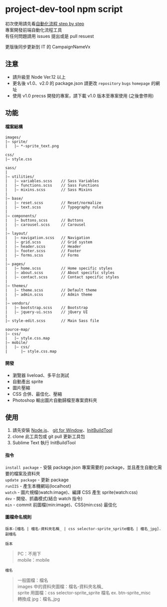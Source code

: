 # project-dev-tool npm script

初次使用請先看[自動化流程 step by step](https://hackmd.io/s/S1ohqCzN)  
專案開發前端自動化流程工具  
有任何問題請用 issues 提出或是 pull resuest

更版後同步更新到 IT 的 CampaignNameVx

## 注意

- 請升級至 Node Ver.12 以上
- 更名後 v1.0、v2.0 的 package.json 請更改 `repository` `bugs` `homepage` 的網址
- 使用 v1.0 precss 開發的專案，請下載 v1.0 版本至專案使用 (之後會停用)

## 功能

#### 檔案結構

```
images/
|– sprite/
|   |– *-sprite_text.png

css/
|– style.css

sass/
|
|– utilities/
|   |– variables.scss    // Sass Variables
|   |– functions.scss    // Sass Functions
|   |– mixins.scss       // Sass Mixins
|
|– base/
|   |– reset.scss        // Reset/normalize
|   |– text.scss         // Typography rules
|
|– components/
|   |– buttons.scss      // Buttons
|   |– carousel.scss     // Carousel
|
|– layout/
|   |– navigation.scss   // Navigation
|   |– grid.scss         // Grid system
|   |– header.scss       // Header
|   |– footer.scss       // Footer
|   |– forms.scss        // Forms
|
|– pages/
|   |– home.scss         // Home specific styles
|   |– about.scss        // About specific styles
|   |– contact.scss      // Contact specific styles
|
|– themes/
|   |– theme.scss        // Default theme
|   |– admin.scss        // Admin theme
|
|– vendors/
|   |– bootstrap.scss    // Bootstrap
|   |– jquery-ui.scss    // jQuery UI
|
|– style-edit.scss       // Main Sass file

source-map/
|– css/
|   |– style.css.map
|– mobile/
|   |– css/
|      |– style.css.map
```

#### 開發

- 瀏覽器 liveload、多平台測試
- 自動產出 sprite
- 圖片壓縮
- CSS 合併、最佳化、壓縮
- Photoshop 輸出圖片自動歸檔至專案資料夾

## 使用

1. 請先安裝 [Node.js][d51f406f]、 [git for Window][2502918c]、[InitBuildTool][3]
2. clone 此工具包或 git pull 更新工具包
3. Sublime Text 執行 InitBuildTool

[d51f406f]: https://nodejs.org/en/ 'Node.js'
[2502918c]: https://git-scm.com/ 'git for Window'
[3]: https://github.com/isobartw-dev/InitBuildTool 'InitBuildTool'

#### 指令

`install package` - 安裝 package.json 專案需要的 package，並且產生自動化需要的檔案及資料夾  
`update package` - 更新 package  
`runIIS` - 產生本機網站(localhost)  
`watch` - 圖片規檔(watch:image)、編譯 CSS 產生 sprite(watch:css)  
`dev` - 開發、抓蟲模式(結合 watch 指令)  
`min` - commit 前圖檔(min:image)、CSS(min:css) 最佳化

#### 圖檔命名規則

```
版本-[檔名 | 檔名-資料夾名稱_ | css selector-sprite_sprite檔名 | 檔名_jpg].副檔名
```

`版本`

> PC：不用下  
> mobile：mobile

`檔名`

> 一般圖檔：檔名  
> images 中的資料夾圖檔：檔名-資料夾名稱\_  
> sprite 用圖檔：css selector-sprite_sprite 檔名 ex. btn-sprite_misc  
> 轉換成 jpg：檔名\_jpg
